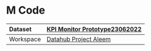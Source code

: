 



# M Code

|Dataset|[KPI Monitor Prototype23062022](./../KPI-Monitor-Prototype23062022.md)|
| :--- | :--- |
|Workspace|[Datahub Project Aleem](../../Workspaces/Datahub-Project-Aleem.md)|
